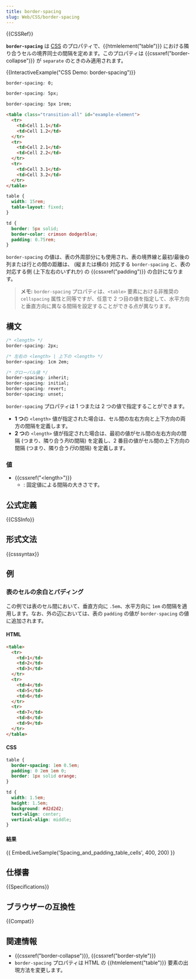 ```yaml
---
title: border-spacing
slug: Web/CSS/border-spacing
---
```


{{CSSRef}}

**`border-spacing`** は [CSS](/ja/docs/Web/CSS) のプロパティで、{{htmlelement("table")}} における隣り合うセルの境界同士の間隔を定めます。このプロパティは {{cssxref("border-collapse")}} が `separate` のときのみ適用されます。

{{InteractiveExample("CSS Demo: border-spacing")}}

```css interactive-example-choice
border-spacing: 0;
```

```css interactive-example-choice
border-spacing: 5px;
```

```css interactive-example-choice
border-spacing: 5px 1rem;
```

```html interactive-example
<table class="transition-all" id="example-element">
  <tr>
    <td>Cell 1.1</td>
    <td>Cell 1.2</td>
  </tr>
  <tr>
    <td>Cell 2.1</td>
    <td>Cell 2.2</td>
  </tr>
  <tr>
    <td>Cell 3.1</td>
    <td>Cell 3.2</td>
  </tr>
</table>
```

```css interactive-example
table {
  width: 15rem;
  table-layout: fixed;
}

td {
  border: 5px solid;
  border-color: crimson dodgerblue;
  padding: 0.75rem;
}
```

`border-spacing` の値は、表の外周部分にも使用され、表の境界線と最初/最後の列または行との間の距離は、 (縦または横の) 対応する `border-spacing` と、表の対応する側 (上下左右のいずれか) の {{cssxref("padding")}} の合計になります。

> **メモ:** `border-spacing` プロパティは、`<table>` 要素における非推奨の `cellspacing` 属性と同等ですが、任意で 2 つ目の値を指定して、水平方向と垂直方向に異なる間隔を設定することができる点が異なります。

## 構文

```css
/* <length> */
border-spacing: 2px;

/* 左右の <length> | 上下の <length> */
border-spacing: 1cm 2em;

/* グローバル値 */
border-spacing: inherit;
border-spacing: initial;
border-spacing: revert;
border-spacing: unset;
```

`border-spacing` プロパティは 1 つまたは 2 つの値で指定することができます。

- **1 つ**の `<length>` 値が指定された場合は、セル間の左右方向と上下方向の両方の間隔を定義します。
- **2 つ**の `<length>` 値が指定された場合は、最初の値がセル間の左右方向の間隔 (つまり、隣り合う*列*の間隔) を定義し、2 番目の値がセル間の上下方向の間隔 (つまり、隣り合う*行*の間隔) を定義します。

### 値

- {{cssxref("&lt;length&gt;")}}
  - : 固定値による間隔の大きさです。

## 公式定義

{{CSSInfo}}

## 形式文法

{{csssyntax}}

## 例

<h3 id="Spacing_and_padding_table_cells">表のセルの余白とパディング</h3>

この例では表のセル間において、垂直方向に `.5em`、水平方向に `1em` の間隔を適用します。なお、外の辺においては、表の `padding` の値が `border-spacing` の値に追加されます。

#### HTML

```html
<table>
  <tr>
    <td>1</td>
    <td>2</td>
    <td>3</td>
  </tr>
  <tr>
    <td>4</td>
    <td>5</td>
    <td>6</td>
  </tr>
  <tr>
    <td>7</td>
    <td>8</td>
    <td>9</td>
  </tr>
</table>
```

#### CSS

```css
table {
  border-spacing: 1em 0.5em;
  padding: 0 2em 1em 0;
  border: 1px solid orange;
}

td {
  width: 1.5em;
  height: 1.5em;
  background: #d2d2d2;
  text-align: center;
  vertical-align: middle;
}
```

#### 結果

{{ EmbedLiveSample('Spacing_and_padding_table_cells', 400, 200) }}

## 仕様書

{{Specifications}}

## ブラウザーの互換性

{{Compat}}

## 関連情報

- {{cssxref("border-collapse")}}, {{cssxref("border-style")}}
- `border-spacing` プロパティは HTML の {{htmlelement("table")}} 要素の出現方法を変更します。
